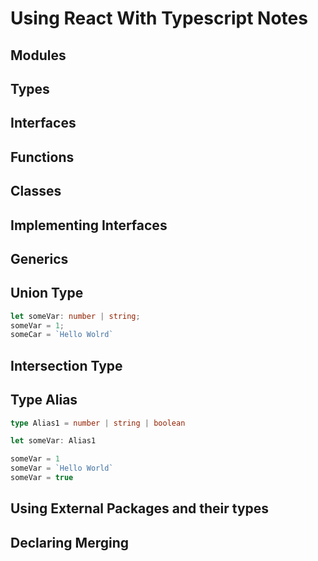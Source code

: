 # Using React With Typescript Notes

## Modules

## Types

## Interfaces

## Functions

## Classes 

## Implementing Interfaces

## Generics

## Union Type

```typescript
let someVar: number | string;
someVar = 1;
someCar = `Hello Wolrd`

```

## Intersection Type

## Type Alias

```typescript
type Alias1 = number | string | boolean

let someVar: Alias1

someVar = 1
someVar = `Hello World`
someVar = true

```

## Using External Packages and their types

## Declaring Merging